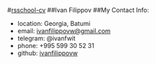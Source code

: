 #[rsschool-cv](https://ivanfilippovw.github.io/rsschool-cv/)
##Ivan Filippov
##My Contact Info:
* location: Georgia, Batumi
* email: ivanfilippovw@gmail.com
* telegram: @ivanfwit
* phone: +995 599 30 52 31
* github: [ivanfilippovw](https://github.com/ivanfilippovw)

